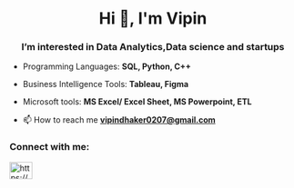 <h1 align="center">Hi 👋, I'm Vipin</h1>
<h3 align="center">I’m interested in Data Analytics,Data science and startups</h3>

- Programming Languages: **SQL, Python, C++**

- Business Intelligence Tools: **Tableau, Figma**


- Microsoft tools: **MS Excel/ Excel Sheet, MS Powerpoint, ETL**

- 📫 How to reach me **vipindhaker0207@gmail.com**

<h3 align="left">Connect with me:</h3>
<p align="left">
<a href="https://linkedin.com/in/https://www.linkedin.com/in/vipin-dhaker-274920185/" target="blank"><img align="center" src="https://raw.githubusercontent.com/rahuldkjain/github-profile-readme-generator/master/src/images/icons/Social/linked-in-alt.svg" alt="https://www.linkedin.com/in/vipin-dhaker-274920185/" height="30" width="40" /></a>
</p>

